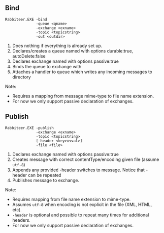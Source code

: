 
## Bind

    Rabbiteer.EXE -bind
                  -queue <qname>
                  -exchange <exname>
                  -topic <topicstring>
                  -out <outdir>

1. Does nothing if everything is already set up.
2. Declares/creates a queue named <qname> with options durable:true, autoDelete:false
3. Declares exchange named <exname> with options passive:true
4. Binds the queue to exchange with <topicstring>
5. Attaches a handler to queue which writes any incoming messages to directory <outdir>

Note:

* Requires a mapping from message mime-type to file name extension.
* For now we only support passive declaration of exchanges.

## Publish

    Rabbiteer.EXE -publish
                  -exchange <exname>
                  -topic <topicstring>
                  [-header <key>=<val>]
                  -file <file>

1. Declares exchange named <exname> with options passive:true
2. Creates message with correct contentType/encoding given file (assume `utf-8`)
3. Appends any provided -header switches to message. Notice that -header can be repeated
4. Publishes message to exchange.

Note:

* Requires mapping from file name extension to mime-type.
* Assumes `utf-8` when encoding is not explicit in the file (XML, HTML, etc).
* `-header` is optional and possible to repeat many times for additional headers.
* For now we only support passive declaration of exchanges.
